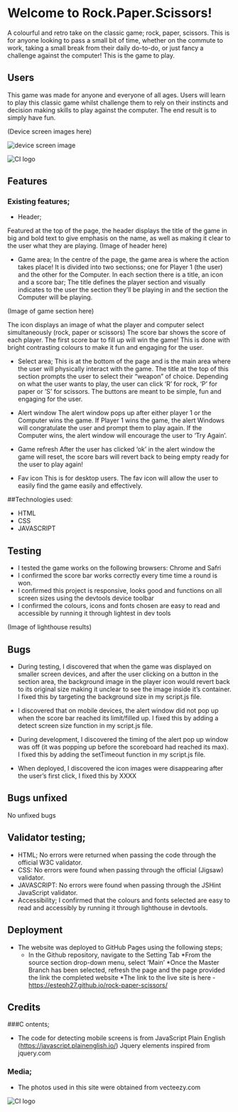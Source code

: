 # Welcome to Rock.Paper.Scissors!

A colourful and retro take on the classic game; rock, paper, scissors. This is for anyone looking to pass a small bit of time, whether on the commute to work, taking a small break from their daily do-to-do, or just fancy a challenge against the computer! This is the game to play. 

## Users
This game was made for anyone and everyone of all ages. 
Users will learn to play this classic game whilst challenge them to rely on their instincts and decision making skills to play against the computer. The end result is to simply have fun. 

(Device screen images here) 

![device screen image](../images/device.screens.png)

![CI logo](https://codeinstitute.s3.amazonaws.com/fullstack/ci_logo_small.png)

## Features

### Existing features;

* Header;

Featured at the top of the page, the header displays the title of the game in big and bold text to give emphasis on the name, as well as making it clear to the user what they are playing. 
(Image of header here)

* Game area;
In the centre of the page, the game area is where the action takes place! It is divided into two sectionss; one for Player 1 (the user) and the other for the Computer. In each section there is a title, an icon and a score bar;
The title defines the player section and visually indicates to the user the section they’ll be playing in and the section the Computer will be playing. 

(Image of game section here) 

The icon displays an image of what the player and computer select simultaneously  (rock, paper or scissors)
The score bar shows the score of each player. The first score bar to fill up will win the game! This is done with bright contrasting colours to make it fun and engaging for the user. 

* Select area;
This is at the bottom of the page and is the main area where the user will physically interact with the game. The title at the top of this section prompts the user to select their “weapon” of choice. Depending on what the user wants to play, the user can click ‘R’ for rock, ‘P’ for paper or ’S’ for scissors. The buttons are meant to be simple, fun and engaging for the user. 

* Alert window
The alert window pops up after either player 1 or the Computer wins the game. If Player 1 wins the game, the alert Windows will congratulate the user and prompt them to play again. If the Computer wins, the alert window will encourage the user to ‘Try Again’.

* Game refresh
After the user has clicked ‘ok’ in the alert window the game will reset, the score bars will revert back to being empty ready for the user to play again!

* Fav icon
This is for desktop users. The fav icon will allow the user to easily find the game easily and effectively.


##Technologies used:
* HTML
* CSS 
* JAVASCRIPT

## Testing
* I tested the game works on the following browsers: Chrome and Safri
* I confirmed the score bar works correctly every time time a round is won. 
* I confirmed this project is responsive, looks good and functions on all screen sizes using the devtools device toolbar 
* I confirmed the colours, icons and fonts chosen are easy to read and accessible by running it through lightest in dev tools

(Image of lighthouse results) 

## Bugs
* During testing, I discovered that when the game was displayed on smaller screen devices, and after the user clicking on a button in the section area, the background image in the player icon would revert back to its original size making it unclear to see the image inside it’s container. I fixed this by targeting the background size in my script.js file. 

* I discovered that on mobile devices, the alert window did not pop up when the score bar reached its limit/filled up. I fixed this by adding a detect screen size function in my script.js file.

* During development, I discovered the timing of the alert pop up window was off (it was popping up before the scoreboard had reached its max). I fixed this by adding the setTimeout function in my script.js file.

* When deployed, I discovered the icon images were disappearing after the user’s first click, I fixed this by XXXX

## Bugs unfixed 

No unfixed bugs 

## Validator testing;

* HTML; No errors were returned when passing the code through the official W3C validator.
* CSS: No errors were found when passing through the official (Jigsaw) validator.
* JAVASCRIPT: No errors were found when passing through the JSHint JavaScript validator. 
* Accessibility; I confirmed that the colours and fonts selected are easy to read and accessibly by running it through lighthouse in devtools.

## Deployment

* The website was deployed to GitHub Pages using the following steps;
    * In the Github repository, navigate to the Setting Tab 
    *From the source section drop-down menu, select ‘Main’
    *Once the Master Branch has been selected, refresh the page and the page provided the link the completed website 
    *The link to the live site is here - https://esteph27.github.io/rock-paper-scissors/

## Credits

###C ontents;

* The code for detecting mobile screens is from JavaScript Plain English (https://javascript.plainenglish.io/)
Jquery elements inspired from jquery.com

### Media;
* The photos used in this site were obtained from vecteezy.com


![CI logo](https://codeinstitute.s3.amazonaws.com/fullstack/ci_logo_small.png)



